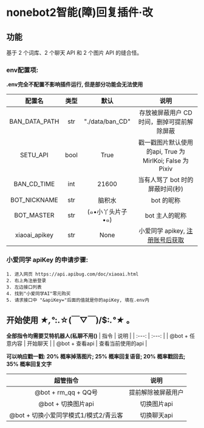 # nonebot2智能(障)回复插件·改

## 功能

基于 2 个词库、2 个聊天 API 和 2 个图片 API 的缝合怪。


### env配置项:

**.env完全不配置不影响插件运行, 但是部分功能会无法使用**

| 配置名 | 类型 | 默认 | 说明 |
| :---: | :---: | :---: | :---: |
| BAN_DATA_PATH | str | "./data/ban_CD" | 存放被屏蔽用户 CD 时间，删掉可提前解除屏蔽 |
| SETU_API | bool | True | 戳一戳图片默认使用的api, True 为 MirlKoi; False 为 Pixiv |
| BAN_CD_TIME | int | 21600 | 当有人骂了 bot 时的屏蔽时间(秒) |
| BOT_NICKNAME | str | 脑积水 | bot 的昵称 |
| BOT_MASTER | str | (๑•小丫头片子•๑) | bot 主人的昵称 |
| xiaoai_apikey | str | None | 小爱同学 apikey, [注册账号后获取](https://api.apibug.com/doc/xiaoai.html) |

### 小爱同学 apiKey 的申请步骤:

    1. 进入网页 https://api.apibug.com/doc/xiaoai.html
    2. 右上角注册登录
    3. 左边接口列表
    4. 找到"小爱同学AI"零元购买
    5. 请求接口中 "&apiKey="后面的值就是你的apiKey, 填在.env内
       

## 开始使用 *★,°*:.☆(￣▽￣)/$:*.°★* 。

**全部指令均需要艾特机器人(私聊不用()**
| 指令 | 说明 |
| :---: | :---: |
| @bot + 任意内容 | 开始聊天 |
| @bot + 查看api | 查看当前使用的api |

**可以响应戳一戳: 20% 概率掉落图片; 25% 概率回复语音; 20% 概率戳回去; 35% 概率回复文字**

| 超管指令 | 说明 |
| :---: | :---: |
| @bot + rm_qq + QQ号 | 提前解除被屏蔽用户 |
| @bot + 切换图片api | 切换图片api |
| @bot + 切换小爱同学模式1/模式2/青云客 | 切换聊天api |
